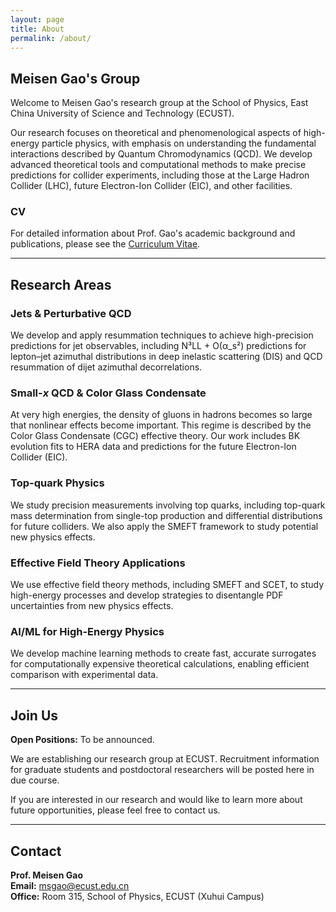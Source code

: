 ```yaml
---
layout: page
title: About
permalink: /about/
---
```


## Meisen Gao's Group

Welcome to Meisen Gao's research group at the School of Physics, East China University of Science and Technology (ECUST). 

Our research focuses on theoretical and phenomenological aspects of high-energy particle physics, with emphasis on understanding the fundamental interactions described by Quantum Chromodynamics (QCD). We develop advanced theoretical tools and computational methods to make precise predictions for collider experiments, including those at the Large Hadron Collider (LHC), future Electron-Ion Collider (EIC), and other facilities.

### CV

For detailed information about Prof. Gao's academic background and publications, please see the [Curriculum Vitae](/cv/).

---

## Research Areas

### Jets & Perturbative QCD

We develop and apply resummation techniques to achieve high-precision predictions for jet observables, including N³LL + O(α_s²) predictions for lepton–jet azimuthal distributions in deep inelastic scattering (DIS) and QCD resummation of dijet azimuthal decorrelations.

### Small-*x* QCD & Color Glass Condensate

At very high energies, the density of gluons in hadrons becomes so large that nonlinear effects become important. This regime is described by the Color Glass Condensate (CGC) effective theory. Our work includes BK evolution fits to HERA data and predictions for the future Electron-Ion Collider (EIC).

### Top-quark Physics

We study precision measurements involving top quarks, including top-quark mass determination from single-top production and differential distributions for future colliders. We also apply the SMEFT framework to study potential new physics effects.

### Effective Field Theory Applications

We use effective field theory methods, including SMEFT and SCET, to study high-energy processes and develop strategies to disentangle PDF uncertainties from new physics effects.

### AI/ML for High-Energy Physics

We develop machine learning methods to create fast, accurate surrogates for computationally expensive theoretical calculations, enabling efficient comparison with experimental data.

---

## Join Us

**Open Positions:** To be announced.

We are establishing our research group at ECUST. Recruitment information for graduate students and postdoctoral researchers will be posted here in due course.

If you are interested in our research and would like to learn more about future opportunities, please feel free to contact us.

---

## Contact

**Prof. Meisen Gao**  
**Email:** msgao@ecust.edu.cn  
**Office:** Room 315, School of Physics, ECUST (Xuhui Campus)
